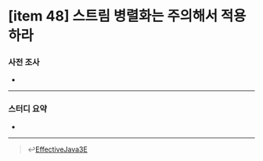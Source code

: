 # [item 48] 스트림 병렬화는 주의해서 적용하라
### 사전 조사 
- 

---

### 스터디 요약 
- 

---

> :leftwards_arrow_with_hook:[EffectiveJava3E](/EffectiveJava3E/README.md)

